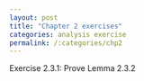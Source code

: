 ```yaml
---
layout: post
title: "Chapter 2 exercises"
categories: analysis exercise
permalink: /:categories/chp2
---
```


Exercise 2.3.1: 
Prove Lemma 2.3.2